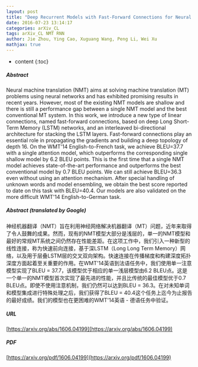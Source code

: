 ```yaml
---
layout: post
title: "Deep Recurrent Models with Fast-Forward Connections for Neural Machine Translation"
date: 2016-07-23 13:14:17
categories: arXiv_CL
tags: arXiv_CL NMT RNN
author: Jie Zhou, Ying Cao, Xuguang Wang, Peng Li, Wei Xu
mathjax: true
---
```


* content
{:toc}

##### Abstract
Neural machine translation (NMT) aims at solving machine translation (MT) problems using neural networks and has exhibited promising results in recent years. However, most of the existing NMT models are shallow and there is still a performance gap between a single NMT model and the best conventional MT system. In this work, we introduce a new type of linear connections, named fast-forward connections, based on deep Long Short-Term Memory (LSTM) networks, and an interleaved bi-directional architecture for stacking the LSTM layers. Fast-forward connections play an essential role in propagating the gradients and building a deep topology of depth 16. On the WMT'14 English-to-French task, we achieve BLEU=37.7 with a single attention model, which outperforms the corresponding single shallow model by 6.2 BLEU points. This is the first time that a single NMT model achieves state-of-the-art performance and outperforms the best conventional model by 0.7 BLEU points. We can still achieve BLEU=36.3 even without using an attention mechanism. After special handling of unknown words and model ensembling, we obtain the best score reported to date on this task with BLEU=40.4. Our models are also validated on the more difficult WMT'14 English-to-German task.

##### Abstract (translated by Google)
神经机器翻译（NMT）旨在利用神经网络解决机器翻译（MT）问题，近年来取得了令人鼓舞的成果。然而，现有的NMT模型大部分是浅层的，单一的NMT模型和最好的常规MT系统之间仍然存在性能差距。在这项工作中，我们引入一种新型的线性连接，称为快速前向连接，基于深LSTM（Long Long Term Memory）网络，以及用于层叠LSTM层的交叉双向架构。快速连接在传播梯度和构建深度拓扑深度方面起着至关重要的作用。在WMT'14英语到法语任务中，我们使用单一注意模型实现了BLEU = 37.7，该模型优于相应的单一浅层模型由6.2 BLEU点。这是一个单一的NMT模型首次实现了最先进的性能，并且比传统的最佳模型优于0.7 BLEU点。即使不使用注意机制，我们仍然可以达到BLEU = 36.3。在对未知单词和模型集成进行特殊处理之后，我们获得了BLEU = 40.4这个任务上迄今为止报告的最好成绩。我们的模型也在更困难的WMT'14英语 - 德语任务中验证。

##### URL
[https://arxiv.org/abs/1606.04199](https://arxiv.org/abs/1606.04199)

##### PDF
[https://arxiv.org/pdf/1606.04199](https://arxiv.org/pdf/1606.04199)

